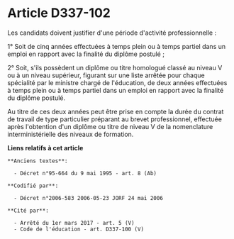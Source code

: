 # Article D337-102

Les candidats doivent justifier d'une période d'activité professionnelle :

1° Soit de cinq années effectuées à temps plein ou à temps partiel dans un emploi en rapport avec la finalité du diplôme
postulé ;

2° Soit, s'ils possèdent un diplôme ou titre homologué classé au niveau V ou à un niveau supérieur, figurant sur une liste
arrêtée pour chaque spécialité par le ministre chargé de l'éducation, de deux années effectuées à temps plein ou à temps
partiel dans un emploi en rapport avec la finalité du diplôme postulé.

Au titre de ces deux années peut être prise en compte la durée du contrat de travail de type particulier préparant au brevet
professionnel, effectuée après l'obtention d'un diplôme ou titre de niveau V de la nomenclature interministérielle des
niveaux de formation.

**Liens relatifs à cet article**

	**Anciens textes**:

	  - Décret n°95-664 du 9 mai 1995 - art. 8 (Ab)

	**Codifié par**:

	  - Décret n°2006-583 2006-05-23 JORF 24 mai 2006

	**Cité par**:

	  - Arrêté du 1er mars 2017 - art. 5 (V)
	  - Code de l'éducation - art. D337-100 (V)

